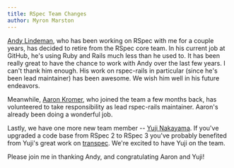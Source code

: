 ```yaml
---
title: RSpec Team Changes
author: Myron Marston
---
```


[Andy Lindeman](http://www.andylindeman.com/), who has been working on RSpec
with me for a couple years, has decided to retire from the RSpec core team.
In his current job at GitHub, he's using Ruby and Rails much less than
he used to. It has been really great to have the chance to work with Andy
over the last few years. I can't thank him enough. His work on
rspec-rails in particular (since he's been lead maintainer) has been
awesome. We wish him well in his future endeavors.

Meanwhile, [Aaron Kromer](http://aaronkromer.com/), who joined the team
a few months back, has volunteered to take responsibility as lead
rspec-rails maintainer. Aaron's already been doing a wonderful job.

Lastly, we have one more new team member -- [Yuji Nakayama](http://yujinakayama.me/).
If you've upgraded a code base from RSpec 2 to RSpec 3 you've probably
benefited from Yuji's great work on [transpec](http://yujinakayama.me/transpec/).
We're excited to have Yuji on the team.

Please join me in thanking Andy, and congratulating Aaron and Yuji!
